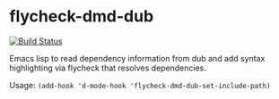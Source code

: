 flycheck-dmd-dub
================
[![Build Status](https://travis-ci.org/atilaneves/flycheck-dmd-dub.png?branch=master)](https://travis-ci.org/atilaneves/flycheck-dmd-dub)

Emacs lisp to read dependency information from dub and add syntax
highlighting via flycheck that resolves dependencies.

Usage: `(add-hook 'd-mode-hook 'flycheck-dmd-dub-set-include-path)`
